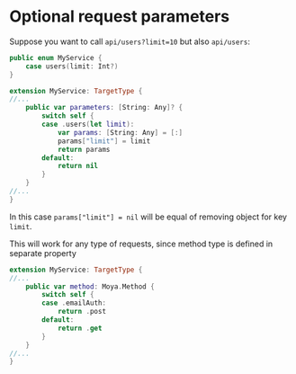 Optional request parameters
===========================

Suppose you want to call `api/users?limit=10` but also `api/users`:

```swift
public enum MyService {
	case users(limit: Int?)
}

extension MyService: TargetType {
//...
	public var parameters: [String: Any]? {
	    switch self {
	    case .users(let limit):
	        var params: [String: Any] = [:]
	        params["limit"] = limit
	        return params
        default:
            return nil
        }
    }
//...
}
```

In this case `params["limit"] = nil` will be equal of removing object for key `limit`.

This will work for any type of requests, since method type is defined in separate property

```swift
extension MyService: TargetType {
//...
    public var method: Moya.Method {
        switch self {
        case .emailAuth:
            return .post
        default:
            return .get
        }
    }
//...
}
```
